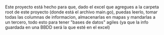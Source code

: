 Este proyecto está hecho para que, dado el excel que agregues a la carpeta root de este proyecto (donde está el archivo main.go), puedas leerlo, tomar todas las columnas de informacion, almacenarlas en mapas y mandarlas a un tercero, todo esto para tener "bases de datos" agiles (ya que la info guardada en una BBDD será la que esté en el excel)